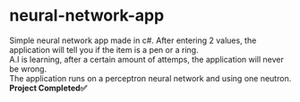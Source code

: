 # neural-network-app
Simple neural network app made in c#. After entering 2 values, the application will tell you if the item is a pen or a ring. <br>
A.I is learning, after a certain amount of attemps, the application will never be wrong. <br>
The application runs on a perceptron neural network and using one neutron.<br>
<b>Project Completed<b/>:white_check_mark:
